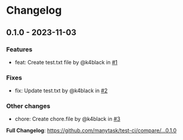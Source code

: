 # Changelog

## 0.1.0 - 2023-11-03

### Features

- feat: Create test.txt file by @k4black in [#1](https://github.com/$OWNER/$REPOSITORY/pull/1)

### Fixes

- fix: Update test.txt by @k4black in [#2](https://github.com/$OWNER/$REPOSITORY/pull/2)

### Other changes

- chore: Create chore.file by @k4black in [#3](https://github.com/$OWNER/$REPOSITORY/pull/3)

**Full Changelog**: https://github.com/manytask/test-ci/compare/...0.1.0
